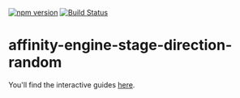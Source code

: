 [![npm version](https://badge.fury.io/js/affinity-engine-stage-direction-random.svg)](https://badge.fury.io/js/affinity-engine-stage-direction-random)
[![Build Status](https://travis-ci.org/affinity-engine/affinity-engine-stage-direction-random.svg?branch=master)](https://travis-ci.org/affinity-engine/affinity-engine-stage-direction-random)

# affinity-engine-stage-direction-random

You'll find the interactive guides [here](http://www.affinityengine.org/#/api/stage/directions/random).
